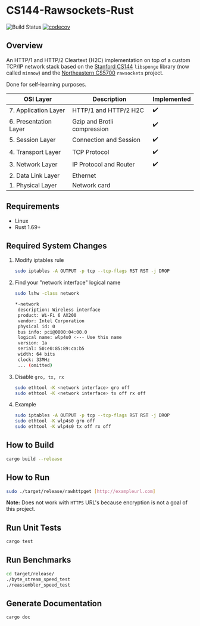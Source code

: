 # CS144-Rawsockets-Rust

![Build Status](https://github.com/DennisPing/TCP-IP-Raw-Sockets-Rust/actions/workflows/rust.yml/badge.svg)
[![codecov](https://codecov.io/gh/DennisPing/CS144-Rawsockets-Rust/graph/badge.svg?token=Z0XXSP5MGP)](https://codecov.io/gh/DennisPing/CS144-Rawsockets-Rust)

## Overview

An HTTP/1 and HTTP/2 Cleartext (H2C) implementation on top of a custom TCP/IP network stack based on the
[Stanford CS144](https://cs144.github.io/) `libsponge` library (now called `minnow`) and
the [Northeastern CS5700](https://david.choffnes.com/classes/cs4700sp22/project4.php) `rawsockets` project.

Done for self-learning purposes.

| OSI Layer             | Description                 | Implemented |
|-----------------------|-----------------------------|-------------|
| 7. Application Layer  | HTTP/1 and HTTP/2 H2C       | ✔️          |
| 6. Presentation Layer | Gzip and Brotli compression | ✔️          |
| 5. Session Layer      | Connection and Session      | ✔️          |
| 4. Transport Layer    | TCP Protocol                | ✔️          |
| 3. Network Layer      | IP Protocol and Router      | ✔️          |
| 2. Data Link Layer    | Ethernet                    |             |
| 1. Physical Layer     | Network card                |             |

## Requirements

- Linux
- Rust 1.69+

## Required System Changes

1. Modify iptables rule

    ```bash
    sudo iptables -A OUTPUT -p tcp --tcp-flags RST RST -j DROP
    ```
   
2. Find your "network interface" logical name
   ```bash
   sudo lshw -class network
   
   *-network                 
    description: Wireless interface
    product: Wi-Fi 6 AX200
    vendor: Intel Corporation
    physical id: 0
    bus info: pci@0000:04:00.0
    logical name: wlp4s0 <--- Use this name
    version: 1a
    serial: 50:e0:85:89:ca:b5
    width: 64 bits
    clock: 33MHz
    ... (omitted)
   ```

3. Disable `gro, tx, rx`

    ```bash
    sudo ethtool -K <network interface> gro off
    sudo ethtool -K <network interface> tx off rx off
    ```

4. Example

    ```bash
    sudo iptables -A OUTPUT -p tcp --tcp-flags RST RST -j DROP
    sudo ethtool -K wlp4s0 gro off
    sudo ethtool -K wlp4s0 tx off rx off
    ```

## How to Build

```bash
cargo build --release
```

## How to Run

```bash
sudo ./target/release/rawhttpget [http://exampleurl.com]
```

**Note:** Does not work with `HTTPS` URL's because encryption is not a goal of this project.

## Run Unit Tests

```bash
cargo test
```

## Run Benchmarks

```bash
cd target/release/
./byte_stream_speed_test
./reassembler_speed_test
```

## Generate Documentation

```bash
cargo doc
```
